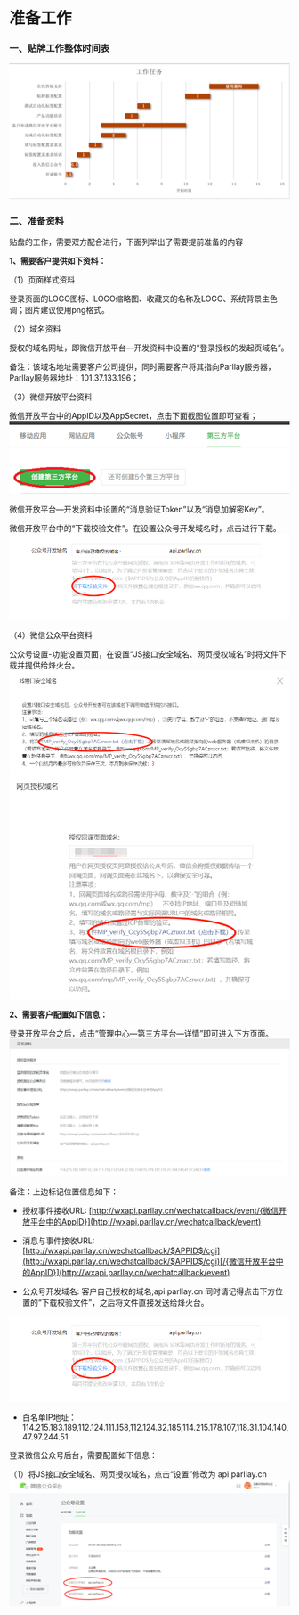# 准备工作

### 一、贴牌工作整体时间表

![](/assets/2018-03-06_13-37-43.png)

### 二、准备资料

贴盘的工作，需要双方配合进行，下面列举出了需要提前准备的内容

**1、需要客户提供如下资料：**

（1）页面样式资料

登录页面的LOGO图标、LOGO缩略图、收藏夹的名称及LOGO、系统背景主色调；图片建议使用png格式。

（2）域名资料

授权的域名网址，即微信开放平台—开发资料中设置的“登录授权的发起页域名”。

备注：该域名地址需要客户公司提供，同时需要客户将其指向Parllay服务器，Parllay服务器地址：101.37.133.196；

（3）微信开放平台资料

微信开放平台中的AppID以及AppSecret，点击下面截图位置即可查看；  
![](/assets/1517452616%281%29.jpg)

微信开放平台—开发资料中设置的“消息验证Token”以及“消息加解密Key”。

微信开放平台中的“下载校验文件”。在设置公众号开发域名时，点击进行下载。![](/assets/1519717059%282%29.jpg)

（4）微信公众平台资料

公众号设置-功能设置页面，在设置“JS接口安全域名、网页授权域名”时将文件下载并提供给烽火台。![](/assets/1520316591%281%29.jpg)![](/assets/1520316665%281%29.jpg)

**2、需要客户配置如下信息：**

登录开放平台之后，点击“管理中心—第三方平台—详情”即可进入下方页面。  
![](/assets/1519623687%283%29.jpg)

备注：上边标记位置信息如下：

* 授权事件接收URL:    [http://wxapi.parllay.cn/wechatcallback/event/{微信开放平台中的AppID}](http://wxapi.parllay.cn/wechatcallback/event)

* 消息与事件接收URL:  [http://wxapi.parllay.cn/wechatcallback/$APPID$/cgi](http://wxapi.parllay.cn/wechatcallback/$APPID$/cgi)[/{微信开放平台中的AppID}](http://wxapi.parllay.cn/wechatcallback/event)

* 公众号开发域名:  客户自己授权的域名;api.parllay.cn       同时请记得点击下方位置的“下载校验文件”，之后将文件直接发送给烽火台。

![](/assets/1519717059%282%29.jpg)

* 白名单IP地址：114.215.183.189,112.124.111.158,112.124.32.185,114.215.178.107,118.31.104.140,47.97.244.51

登录微信公众号后台，需要配置如下信息：

（1）将JS接口安全域名、网页授权域名，点击“设置”修改为 api.parllay.cn![](/assets/1520315103%281%29.jpg)

